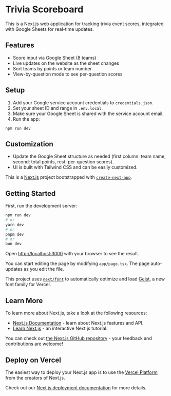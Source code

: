 # Trivia Scoreboard

This is a Next.js web application for tracking trivia event scores, integrated with Google Sheets for real-time updates.

## Features
- Score input via Google Sheet (8 teams)
- Live updates on the website as the sheet changes
- Sort teams by points or team number
- View-by-question mode to see per-question scores

## Setup
1. Add your Google service account credentials to `credentials.json`.
2. Set your sheet ID and range in `.env.local`.
3. Make sure your Google Sheet is shared with the service account email.
4. Run the app:

```
npm run dev
```

## Customization
- Update the Google Sheet structure as needed (first column: team name, second: total points, rest: per-question scores).
- UI is built with Tailwind CSS and can be easily customized.

This is a [Next.js](https://nextjs.org) project bootstrapped with [`create-next-app`](https://nextjs.org/docs/app/api-reference/cli/create-next-app).

## Getting Started

First, run the development server:

```bash
npm run dev
# or
yarn dev
# or
pnpm dev
# or
bun dev
```

Open [http://localhost:3000](http://localhost:3000) with your browser to see the result.

You can start editing the page by modifying `app/page.tsx`. The page auto-updates as you edit the file.

This project uses [`next/font`](https://nextjs.org/docs/app/building-your-application/optimizing/fonts) to automatically optimize and load [Geist](https://vercel.com/font), a new font family for Vercel.

## Learn More

To learn more about Next.js, take a look at the following resources:

- [Next.js Documentation](https://nextjs.org/docs) - learn about Next.js features and API.
- [Learn Next.js](https://nextjs.org/learn) - an interactive Next.js tutorial.

You can check out [the Next.js GitHub repository](https://github.com/vercel/next.js) - your feedback and contributions are welcome!

## Deploy on Vercel

The easiest way to deploy your Next.js app is to use the [Vercel Platform](https://vercel.com/new?utm_medium=default-template&filter=next.js&utm_source=create-next-app&utm_campaign=create-next-app-readme) from the creators of Next.js.

Check out our [Next.js deployment documentation](https://nextjs.org/docs/app/building-your-application/deploying) for more details.

